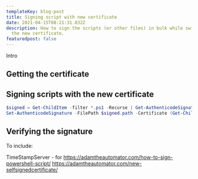 ```yaml
---
templateKey: blog-post
title: Signing script with new certificate
date: 2021-04-15T08:21:31.832Z
description: How to sign the scripts (or other files) in bulk while switching to
  the new certificate.
featuredpost: false
---
```

Intro

## Getting the certificate

## Signing scripts with the new certificate

```powershell
$signed = Get-ChildItem -filter *.ps1 -Recurse | Get-AuthenticodeSignature | Where-Object status -eq 'valid'
Set-AuthenticodeSignature -FilePath $signed.path -Certificate (Get-ChildItem Cert:\CurrentUser\Root -CodeSigningCert | Sort-Object notafter -Descending | Select-Object -First 1)
```

## Verifying the signature

To include:

TimeStampServer - for 
https://adamtheautomator.com/how-to-sign-powershell-script/
https://adamtheautomator.com/new-selfsignedcertificate/